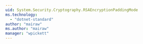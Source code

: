 ```yaml
---
uid: System.Security.Cryptography.RSAEncryptionPaddingMode
ms.technology: 
  - "dotnet-standard"
author: "mairaw"
ms.author: "mairaw"
manager: "wpickett"
---
```

